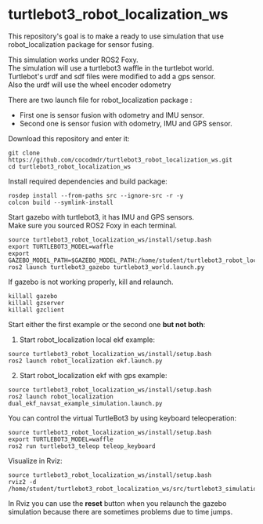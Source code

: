 # turtlebot3_robot_localization_ws

This repository's goal is to make a ready to use simulation that use robot_localization package for sensor fusing.

This simulation works under ROS2 Foxy.\
The simulation will use a turtlebot3 waffle in the turtlebot world.\
Turtlebot's urdf and sdf files were modified to add a gps sensor.\
Also the urdf will use the wheel encoder odometry

There are two launch file for robot_localization package :
- First one is sensor fusion with odometry and IMU sensor.
- Second one is  sensor fusion with odometry, IMU and GPS sensor.


Download this repository and enter it:
~~~
git clone https://github.com/cocodmdr/turtlebot3_robot_localization_ws.git
cd turtlebot3_robot_localization_ws
~~~

Install required dependencies and build package:
~~~
rosdep install --from-paths src --ignore-src -r -y
colcon build --symlink-install
~~~

Start gazebo with turtlebot3, it has IMU and GPS sensors.\
Make sure you sourced ROS2 Foxy in each terminal.
~~~
source turtlebot3_robot_localization_ws/install/setup.bash
export TURTLEBOT3_MODEL=waffle
export GAZEBO_MODEL_PATH=$GAZEBO_MODEL_PATH:/home/student/turtlebot3_robot_localization_ws/src/turtlebot3_simulations/turtlebot3_gazebo/models
ros2 launch turtlebot3_gazebo turtlebot3_world.launch.py
~~~

If gazebo is not working properly, kill and relaunch.
~~~
killall gazebo 
killall gzserver
killall gzclient
~~~

Start either the first example or the second one **but not both**:

1. Start robot_localization local ekf example:
~~~
source turtlebot3_robot_localization_ws/install/setup.bash
ros2 launch robot_localization ekf.launch.py
~~~

2. Start robot_localization ekf with gps example:
~~~
source turtlebot3_robot_localization_ws/install/setup.bash
ros2 launch robot_localization dual_ekf_navsat_example_simulation.launch.py
~~~

You can control the virtual TurtleBot3 by using keyboard teleoperation:
~~~
source turtlebot3_robot_localization_ws/install/setup.bash
export TURTLEBOT3_MODEL=waffle
ros2 run turtlebot3_teleop teleop_keyboard
~~~

Visualize in Rviz:
~~~
source turtlebot3_robot_localization_ws/install/setup.bash
rviz2 -d /home/student/turtlebot3_robot_localization_ws/src/turtlebot3_simulations/turtlebot3_gazebo/rviz/tb3_gazebo_robot_localization.rviz
~~~

In Rviz you can use the **reset** button when you relaunch the gazebo simulation because there are sometimes problems due to time jumps.
